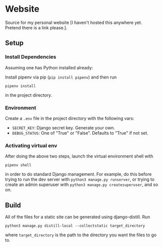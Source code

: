# Website

Source for my personal website [I haven't hosted this anywhere yet. Pretend there is a link please.].

## Setup

### Install Dependencies
Assuming one has Python installed already:

Install pipenv via pip (`pip install pipenv`) and then run
```
pipenv install
```
in the project directory.

### Environment
Create a `.env` file in the project directory with the following vars:

- `SECRET_KEY`: Django secret key. Generate your own.
- `DEBUG_STATUS`: One of "True" or "False". Defaults to "True" if not set.

### Activating virtual env
After doing the above two steps, launch the virtual environment shell with
```
pipenv shell
```
in order to do standard Django management. For example, do this before trying to run the dev server with `python3 manage.py runserver`, or trying to create an admin superuser with `python3 manage.py createsuperuser`, and so on.

## Build
All of the files for a static site can be generated using django-distill. Run
```
python3 manage.py distill-local --collectstatic target_directory
```
where `target_directory` is the path to the directory you want the files to go to.

